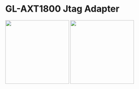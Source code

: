 # GL-AXT1800 Jtag Adapter

<img src="/screen1.jpg" width="200px" height="200px"/>

<img src="/screen2.jpg" width="200px" height="200px"/>
